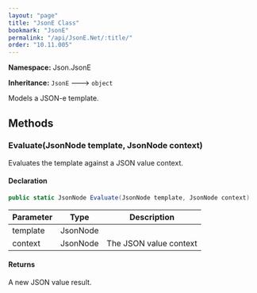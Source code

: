 ```yaml
---
layout: "page"
title: "JsonE Class"
bookmark: "JsonE"
permalink: "/api/JsonE.Net/:title/"
order: "10.11.005"
---
```

**Namespace:** Json.JsonE

**Inheritance:**
`JsonE`
 🡒 
`object`

Models a JSON-e template.

## Methods

### Evaluate(JsonNode template, JsonNode context)

Evaluates the template against a JSON value context.

#### Declaration

```c#
public static JsonNode Evaluate(JsonNode template, JsonNode context)
```

| Parameter | Type | Description |
|---|---|---|
| template | JsonNode |  |
| context | JsonNode | The JSON value context |


#### Returns

A new JSON value result.

